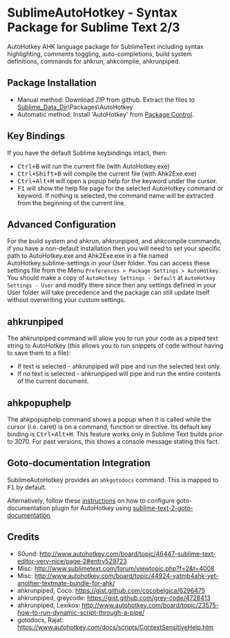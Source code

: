 # SublimeAutoHotkey - Syntax Package for Sublime Text 2/3
AutoHotkey AHK language package for SublimeText including syntax highlighting, comments toggling, auto-completions, build system definitions, commands for ahkrun, ahkcompile, ahkrunpiped.

## Package Installation
* Manual method: Download ZIP from github. Extract the files to [Sublime_Data_Dir](http://docs.sublimetext.info/en/latest/basic_concepts.html#the-data-directory)\Packages\AutoHotkey
* Automatic method: Install 'AutoHotkey' from [Package Control](http://packagecontrol.io).

## Key Bindings
If you have the default Sublime keybindings intact, then:
* <kbd>Ctrl+B</kbd> will run the current file (with AutoHotkey.exe)
* <kbd>Ctrl+Shift+B</kbd> will compile the current file (with Ahk2Exe.exe)
* <kbd>Ctrl+Alt+H</kbd> will open a popup help for the keyword under the cursor.
* <kbd>F1</kbd> will show the help file page for the selected AutoHotkey command or keyword. If nothing is selected, the command name will be extracted from the beginning of the current line.

## Advanced Configuration
For the build system and ahkrun, ahkrunpiped, and ahkcompile commands, if you have a non-default installation then you will need to set your specific path to AutoHotkey.exe and Ahk2Exe.exe in a file named AutoHotkey.sublime-settings in your User folder. You can access these settings file from the Menu `Preferences > Package Settings > AutoHotkey`. You should make a copy of `AutoHotkey Settings - Default` at `AutoHotkey Settings - User` and modify there since then any settings defined in your User folder will take precedence and the package can still update itself without overwriting your custom settings.

## ahkrunpiped
The ahkrunpiped command will allow you to run your code as a piped text string to AutoHotkey (this allows you to run snippets of code without having to save them to a file):
* If text is selected - ahkrunpiped will pipe and run the selected text only.
* If no text is selected - ahkrunpiped will pipe and run the entire contents of the current document.

## ahkpopuphelp
The ahkpopuphelp command shows a popup when it is called while the cursor (i.e. caret) is on a command, function or directive. Its default key binding is <kbd>Ctrl+Alt+H</kbd>. This feature works only in Sublime Text builds prior to 3070. For past versions, this shows a console message stating this fact.

## Goto-documentation Integration
SublimeAutoHotkey provides an ``ahkgotodocs`` command. This is mapped to <kbd>F1</kbd> by default.

Alternatively, follow these [instructions](http://www.autohotkey.com/board/topic/46447-sublime-text-editor-very-nice/page-3#entry540187) on how to configure goto-documentation plugin for AutoHotkey using [sublime-text-2-goto-documentation](#https://github.com/kemayo/sublime-text-2-goto-documentation).

## Credits
* S0und: http://www.autohotkey.com/board/topic/46447-sublime-text-editor-very-nice/page-2#entry529723
* Misc: http://www.sublimetext.com/forum/viewtopic.php?f=2&t=4008
* Misc: http://www.autohotkey.com/board/topic/44924-yatmb4ahk-yet-another-textmate-bundle-for-ahk/
* ahkrunpiped, Coco: https://gist.github.com/cocobelgica/6296475
* ahkrunpiped, greycode: https://gist.github.com/grey-code/4728413
* ahkrunpiped, Lexikos: http://www.autohotkey.com/board/topic/23575-how-to-run-dynamic-script-through-a-pipe/
* gotodocs, Rajat: https://www.autohotkey.com/docs/scripts/ContextSensitiveHelp.htm
